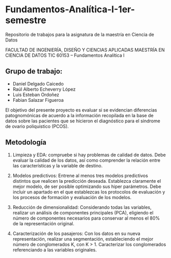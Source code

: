 # Fundamentos-Analítica-I-1er-semestre
Repositorio de trabajos para la asignatura de la maestría en Ciencia de Datos

FACULTAD DE INGENIERÍA, DISEÑO Y CIENCIAS 
APLICADAS 
MAESTRÍA EN CIENCIA DE DATOS 
TIC 60153 – Fundamentos Analítica I 

## Grupo de trabajo:
- Daniel Delgado Caicedo
- Raúl Alberto Echeverry López
- Luis Esteban Ordoñez
- Fabian Salazar Figueroa


El objetivo del presente proyecto es evaluar si se evidencian diferencias patognomónicas de acuerdo a la información recopilada en la base de datos sobre las pacientes que se hicieron el diagnóstico para el síndrome de ovario poliquistico (PCOS).


## Metodología
1. Limpieza y EDA: compruebe si hay problemas de calidad de datos.
Debe evaluar la calidad de los datos, así como comprender la relación entre las características y la variable de destino.

3. Modelos predictivos: Entrene al menos tres modelos predictivos distintos que realicen la predicción deseada. Establezca claramente el mejor modelo, de ser posible optimizando sus hiper parámetros. Debe incluir un apartado en el que establezcas los protocolos de evaluación y los procesos de formación y evaluación de los modelos.

4. Reducción de dimensionalidad: Considerando todas las variables, realizar un análisis de componentes principales (PCA), eligiendo el número de componentes necesarios para conservar al menos el 80% de la representación original.

6. Caracterización de los pasajeros: Con los datos en su nueva representación, realizar una segmentación, estableciendo el mejor número de conglomerados K, con K > 1. Caracterizar los conglomerados referenciando a las variables originales.
